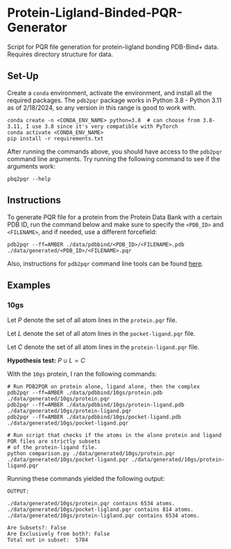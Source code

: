 # **Protein-Ligland-Binded-PQR-Generator**

Script for PQR file generation for protein-ligland bonding PDB-Bind+ data. Requires directory structure for data.

## **Set-Up**

Create a `conda` environment, activate the environment, and install all the required packages. The `pdb2pqr` package works in Python 3.8 - Python 3.11 as of 2/18/2024, so any version in this range is good to work with.

```{bash}
conda create -n <CONDA_ENV_NAME> python=3.8  # can choose from 3.8-3.11, I use 3.8 since it's very compatible with PyTorch
conda activate <CONDA_ENV_NAME>
pip install -r requirements.txt
```

After running the commands above, you should have access to the `pdb2pqr` command line arguments. Try running the following command to see if the arguments work:

```{bash}
pbq2pqr --help
```

## **Instructions**

To generate PQR file for a protein from the Protein Data Bank with a certain PDB ID, run the command below and make sure to specify the `<PDB_ID>` and `<FILENAME>`, and if needed, use a different forcefield:

```{bash}
pdb2pqr --ff=AMBER ./data/pdbbind/<PDB_ID>/<FILENAME>.pdb ./data/generated/<PDB_ID>/<FILENAME>.pqr
```

Also, instructions for `pdb2pqr` command line tools can be found [here](https://pdb2pqr.readthedocs.io/en/latest/using/index.html).

## **Examples**

### **10gs**

Let $P$ denote the set of all atom lines in the `protein.pqr` file.

Let $L$ denote the set of all atom lines in the `pocket-ligand.pqr` file.

Let $C$ denote the set of all atom lines in the `protein-ligand.pqr` file.

**Hypothesis test:** $P \cup L = C$


With the `10gs` protein, I ran the following commands:
```{bash}
# Run PDB2PQR on protein alone, ligand alone, then the complex
pdb2pqr --ff=AMBER ./data/pdbbind/10gs/protein.pdb ./data/generated/10gs/protein.pqr
pdb2pqr --ff=AMBER ./data/pdbbind/10gs/protein-ligand.pdb ./data/generated/10gs/protein-ligand.pqr
pdb2pqr --ff=AMBER ./data/pdbbind/10gs/pocket-ligand.pdb ./data/generated/10gs/pocket-ligand.pqr

# Run script that checks if the atoms in the alone protein and ligand PQR files are strictly subsets
# of the protein-ligand file.
python comparison.py ./data/generated/10gs/protein.pqr ./data/generated/10gs/pocket-ligand.pqr ./data/generated/10gs/protein-ligand.pqr
```

Running these commands yielded the following output:

```
OUTPUT:

./data/generated/10gs/protein.pqr contains 6534 atoms.
./data/generated/10gs/pocket-ligland.pqr contains 814 atoms.
./data/generated/10gs/protein-ligland.pqr contains 6534 atoms.

Are Subsets?: False
Are Exclusively from both?: False
Total not in subset:  5784
```

